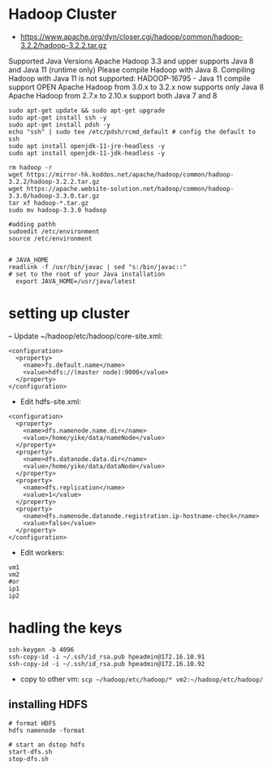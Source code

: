 # Hadoop Cluster

- https://www.apache.org/dyn/closer.cgi/hadoop/common/hadoop-3.2.2/hadoop-3.2.2.tar.gz

Supported Java Versions
Apache Hadoop 3.3 and upper supports Java 8 and Java 11 (runtime only)
Please compile Hadoop with Java 8. Compiling Hadoop with Java 11 is not supported:  HADOOP-16795 - Java 11 compile support OPEN
Apache Hadoop from 3.0.x to 3.2.x now supports only Java 8
Apache Hadoop from 2.7.x to 2.10.x support both Java 7 and 8

```
sudo apt-get update && sudo apt-get upgrade
sudo apt-get install ssh -y
sudo apt-get install pdsh -y
echo "ssh" | sudo tee /etc/pdsh/rcmd_default # config the default to ssh
sudo apt install openjdk-11-jre-headless -y 
sudo apt install openjdk-11-jdk-headless -y
```

```
rm hadoop -r
wget https://mirror-hk.koddos.net/apache/hadoop/common/hadoop-3.2.2/hadoop-3.2.2.tar.gz
wget https://apache.website-solution.net/hadoop/common/hadoop-3.3.0/hadoop-3.3.0.tar.gz
tar xf hadoop-*.tar.gz
sudo mv hadoop-3.3.0 hadoop
```
```
#adding pathh
sudoedit /etc/environment
source /etc/environment


# JAVA_HOME 
readlink -f /usr/bin/javac | sed "s:/bin/javac::"
# set to the root of your Java installation
  export JAVA_HOME=/usr/java/latest
```

# setting up cluster

– Update ~/hadoop/etc/hadoop/core-site.xml:
```
<configuration>
  <property>
    <name>fs.default.name</name>
    <value>hdfs://(master node):9000</value>
  </property>
</configuration>
```
- Edit hdfs-site.xml:
```
<configuration>
  <property>
    <name>dfs.namenode.name.dir</name>
    <value>/home/yike/data/nameNode</value>
  </property>
  <property>
    <name>dfs.datanode.data.dir</name>
    <value>/home/yike/data/dataNode</value>
  </property>
  <property>
    <name>dfs.replication</name>
    <value>1</value>
  </property>
  <property>
    <name>dfs.namenode.datanode.registration.ip-hostname-check</name>
    <value>false</value>
  </property>
</configuration>
```
- Edit workers:
```
vm1
vm2
#or
ip1
ip2
```
# hadling the keys
```
ssh-keygen -b 4096
ssh-copy-id -i ~/.ssh/id_rsa.pub hpeadmin@172.16.10.91
ssh-copy-id -i ~/.ssh/id_rsa.pub hpeadmin@172.16.10.92
```
- copy to other vm: ```scp ~/hadoop/etc/hadoop/* vm2:~/hadoop/etc/hadoop/ ```
## installing HDFS
```
# format HDFS
hdfs namenode -format

# start an dstop hdfs
start-dfs.sh
stop-dfs.sh
```
